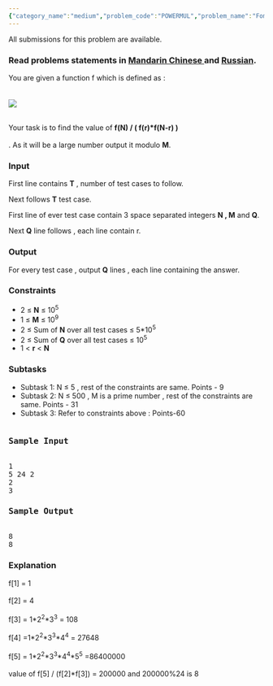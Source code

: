 ```yaml
---
{"category_name":"medium","problem_code":"POWERMUL","problem_name":"Fombinatorial","languages_supported":{"0":"ADA","1":"ASM","2":"BASH","3":"BF","4":"C","5":"C99 strict","6":"CAML","7":"CLOJ","8":"CLPS","9":"CPP 4.3.2","10":"CPP 4.9.2","11":"CPP14","12":"CS2","13":"D","14":"ERL","15":"FORT","16":"FS","17":"GO","18":"HASK","19":"ICK","20":"ICON","21":"JAVA","22":"JS","23":"LISP clisp","24":"LISP sbcl","25":"LUA","26":"NEM","27":"NICE","28":"NODEJS","29":"PAS fpc","30":"PAS gpc","31":"PERL","32":"PERL6","33":"PHP","34":"PIKE","35":"PRLG","36":"PYTH","37":"PYTH 3.4","38":"RUBY","39":"SCALA","40":"SCM guile","41":"SCM qobi","42":"ST","43":"TCL","44":"TEXT","45":"WSPC"},"max_timelimit":2,"source_sizelimit":50000,"problem_author":"devuy11","problem_tester":null,"date_added":"21-07-2014","tags":{"0":"devuy11","1":"easy","2":"nov14","3":"number"},"editorial_url":"http://discuss.codechef.com/problems/POWERMUL","time":{"view_start_date":1416216600,"submit_start_date":1416216600,"visible_start_date":1416216600,"end_date":1735669800},"layout":"problem"}
---
```

<span class="solution-visible-txt">All submissions for this problem are available.</span><h3> Read problems statements in <a target="_blank" href="http://www.codechef.com/download/translated/NOV14/mandarin/POWERMUL.pdf">Mandarin Chinese </a> and <a target="_blank" href="http://www.codechef.com/download/translated/NOV14/russian/POWERMUL.pdf">Russian</a>.</h3>
<p>You are given a function f which is defined as :<br /><br /><br />
<img src = "https://codechef_shared.s3.amazonaws.com/download/NOV14/CodeCogsEqn%283%29.gif" /><br /><br /></p>
<p>Your task is to find the value of  <b>f(N) / ( f(r)*f(N-r) )</b><br /><br /> . As it will be a large number output it modulo <b>M</b>. </p>
<h3> Input </h3>
<p>First line contains <b>T</b> , number of test cases to follow.<br /></p>
<p>Next follows <b>T</b> test case.<br /></p>
<p>First line of ever test case contain 3 space separated integers <b>N , M</b> and <b>Q</b>.<br /></p>
<p>Next <b>Q</b> line follows , each line contain r.<br /></p>
<h3>Output</h3>
<p>For every test case , output <b>Q</b> lines , each line containing the answer.<br /></p>
<h3>Constraints</h3>
<ul>
<li>2 ≤  <b>N</b>  ≤ 10<sup>5</sup></li>
<li>1 ≤ <b>M</b> ≤ 10<sup>9</sup></li>
<li>2 ≤ Sum of <b>N</b> over all test cases ≤ 5*10<sup>5</sup></li>
<li>2 ≤ Sum of <b>Q</b> over all test cases ≤ 10<sup>5</sup></li>
<li>1 &lt; <b>r</b> &lt; <b>N</b></li>
</ul>
<h3>Subtasks</h3>
<ul>
<li> Subtask 1:  N ≤ 5 , rest of the constraints are same. Points - 9 </li>
<li> Subtask 2:  N ≤ 500 , M is a prime number , rest of the constraints are same. Points - 31 </li>
<li> Subtask 3: Refer to constraints above : Points-60 </li>
</ul>
<pre><h3>Sample Input</h3>
1
5 24 2
2
3
<h3>Sample Output</h3>
8
8
</pre><h3>Explanation</h3>
<p>f[1] = 1<br /><br />
f[2] = 4<br /><br />
f[3] = 1*2<sup>2</sup>*3<sup>3</sup> = 108<br /><br />
f[4] =1*2<sup>2</sup>*3<sup>3</sup>*4<sup>4</sup> = 27648<br /><br />
f[5] = 1*2<sup>2</sup>*3<sup>3</sup>*4<sup>4</sup>*5<sup>5</sup> =86400000<br /><br />
value of f[5] / (f[2]*f[3]) = 200000 and 200000%24 is 8<br /></p>
